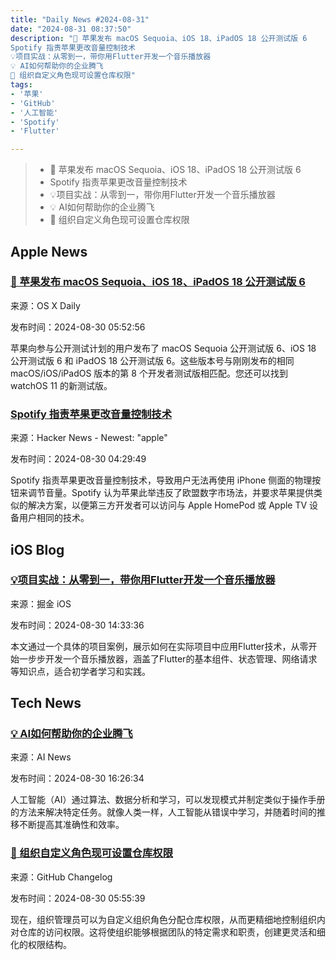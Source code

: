 ```yaml
---
title: "Daily News #2024-08-31"
date: "2024-08-31 08:37:50"
description: "🌟 苹果发布 macOS Sequoia、iOS 18、iPadOS 18 公开测试版 6
Spotify 指责苹果更改音量控制技术
💡项目实战：从零到一，带你用Flutter开发一个音乐播放器
💡 AI如何帮助你的企业腾飞
🎉 组织自定义角色现可设置仓库权限"
tags: 
- '苹果'
- 'GitHub'
- '人工智能'
- 'Spotify'
- 'Flutter'

---
```


> - 🌟 苹果发布 macOS Sequoia、iOS 18、iPadOS 18 公开测试版 6
> - Spotify 指责苹果更改音量控制技术
> - 💡项目实战：从零到一，带你用Flutter开发一个音乐播放器
> - 💡 AI如何帮助你的企业腾飞
> - 🎉 组织自定义角色现可设置仓库权限

## Apple News

### [🌟 苹果发布 macOS Sequoia、iOS 18、iPadOS 18 公开测试版 6](https://osxdaily.com/2024/08/29/public-beta-6-of-macos-sequoia-ios-18-ipados-18-available-now/)

来源：OS X Daily

发布时间：2024-08-30 05:52:56

苹果向参与公开测试计划的用户发布了 macOS Sequoia 公开测试版 6、iOS 18 公开测试版 6 和 iPadOS 18 公开测试版 6。这些版本号与刚刚发布的相同 macOS/iOS/iPadOS 版本的第 8 个开发者测试版相匹配。您还可以找到 watchOS 11 的新测试版。

### [Spotify 指责苹果更改音量控制技术](https://techcrunch.com/2024/08/29/spotify-points-finger-at-apple-over-an-unwelcome-change-to-volume-control-technology/)

来源：Hacker News - Newest: "apple"

发布时间：2024-08-30 04:29:49

Spotify 指责苹果更改音量控制技术，导致用户无法再使用 iPhone 侧面的物理按钮来调节音量。Spotify 认为苹果此举违反了欧盟数字市场法，并要求苹果提供类似的解决方案，以便第三方开发者可以访问与 Apple HomePod 或 Apple TV 设备用户相同的技术。

## iOS Blog

### [💡项目实战：从零到一，带你用Flutter开发一个音乐播放器](https://juejin.cn/post/7408458428111552538)

来源：掘金 iOS

发布时间：2024-08-30 14:33:36

本文通过一个具体的项目案例，展示如何在实际项目中应用Flutter技术，从零开始一步步开发一个音乐播放器，涵盖了Flutter的基本组件、状态管理、网络请求等知识点，适合初学者学习和实践。

## Tech News

### [💡 AI如何帮助你的企业腾飞](https://www.artificialintelligence-news.com/news/how-ai-can-help-your-business-get-off-to-a-flyer/?utm_source=rss&utm_medium=rss&utm_campaign=how-ai-can-help-your-business-get-off-to-a-flyer)

来源：AI News

发布时间：2024-08-30 16:26:34

人工智能（AI）通过算法、数据分析和学习，可以发现模式并制定类似于操作手册的方法来解决特定任务。就像人类一样，人工智能从错误中学习，并随着时间的推移不断提高其准确性和效率。

### [🎉 组织自定义角色现可设置仓库权限](https://github.blog/changelog/2024-08-29-add-repository-permissions-to-custom-organization-roles)

来源：GitHub Changelog

发布时间：2024-08-30 05:55:39

现在，组织管理员可以为自定义组织角色分配仓库权限，从而更精细地控制组织内对仓库的访问权限。这将使组织能够根据团队的特定需求和职责，创建更灵活和细化的权限结构。

